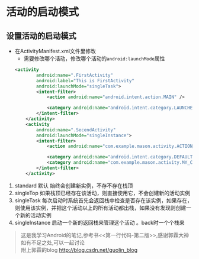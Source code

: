 # 活动的启动模式


## 设置活动的启动模式

  - 在ActivityManifest.xml文件里修改
    - 需要修改哪个活动，修改哪个活动的`android:launchMode`属性
    ```xml
    <activity
            android:name=".FirstActivity"
            android:label="This is FirstActivity"
            android:launchMode="singleTask">
            <intent-filter>
                <action android:name="android.intent.action.MAIN" />

                <category android:name="android.intent.category.LAUNCHER" />
            </intent-filter>
        </activity>
        <activity
            android:name=".SecendActivity"
            android:launchMode="singleInstance">
            <intent-filter>
                <action android:name="com.example.mason.activity.ACTION_START" />

                <category android:name="android.intent.category.DEFAULT" />
                <category android:name="com.example.mason.activity.MY_CATEGORY" />
            </intent-filter>
        </activity>
    ```
1. standard 默认  始终会创建新实例，不存不存在栈顶
2. singleTop  如果栈顶已经存在该活动，则直接使用它，不会创建新的活动实例
3. singleTask 每次启动时系统首先会返回栈中检查是否存在该实例，如果存在，则使用该实例，并把这个活动以上的所有活动都出栈，如果没有发现则创建一个新的活动实例
4. singleInstance  启动一个新的返回栈来管理这个活动 。back时一个个栈来


>这是我学习Android的笔记,参考书<<第一行代码-第二版>>,感谢郭霖大神  
如有不足之处,可以一起讨论    
附上郭霖的blog http://blog.csdn.net/guolin_blog
